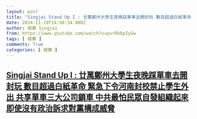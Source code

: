 ```yaml
---
layout: post
title: "Singjai Stand Up I : 廿萬鄭州大學生夜晚踩單車去開封玩 數目超過白紙革命 緊急下令河南封校禁止學生外出 共享單車三大公司鎖車 中共最怕民眾自發組織起來 即使沒有政治訴求對黨構成威脅"
date: 2024-11-10T14:58:34.000Z
author: 城寨 Singjai
from: https://www.youtube.com/watch?v=pxrRkbpIyGw
tags: [ 城寨 ]
comments: True
categories: [ 城寨 ]
---
```

<!--1731250714000-->
[Singjai Stand Up I : 廿萬鄭州大學生夜晚踩單車去開封玩 數目超過白紙革命 緊急下令河南封校禁止學生外出 共享單車三大公司鎖車 中共最怕民眾自發組織起來 即使沒有政治訴求對黨構成威脅](https://www.youtube.com/watch?v=pxrRkbpIyGw)
------

<div>

</div>
